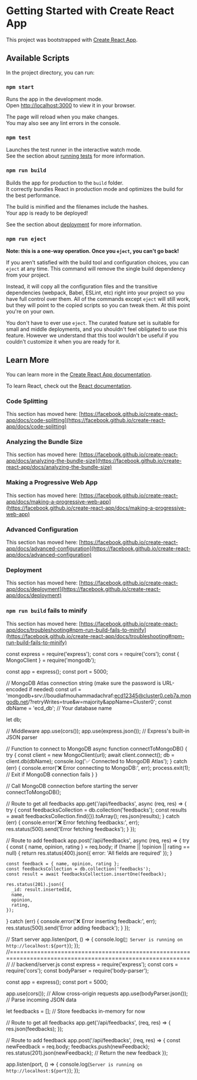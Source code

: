 # Getting Started with Create React App

This project was bootstrapped with [Create React App](https://github.com/facebook/create-react-app).

## Available Scripts

In the project directory, you can run:

### `npm start`

Runs the app in the development mode.\
Open [http://localhost:3000](http://localhost:3000) to view it in your browser.

The page will reload when you make changes.\
You may also see any lint errors in the console.

### `npm test`

Launches the test runner in the interactive watch mode.\
See the section about [running tests](https://facebook.github.io/create-react-app/docs/running-tests) for more information.

### `npm run build`

Builds the app for production to the `build` folder.\
It correctly bundles React in production mode and optimizes the build for the best performance.

The build is minified and the filenames include the hashes.\
Your app is ready to be deployed!

See the section about [deployment](https://facebook.github.io/create-react-app/docs/deployment) for more information.

### `npm run eject`

**Note: this is a one-way operation. Once you `eject`, you can't go back!**

If you aren't satisfied with the build tool and configuration choices, you can `eject` at any time. This command will remove the single build dependency from your project.

Instead, it will copy all the configuration files and the transitive dependencies (webpack, Babel, ESLint, etc) right into your project so you have full control over them. All of the commands except `eject` will still work, but they will point to the copied scripts so you can tweak them. At this point you're on your own.

You don't have to ever use `eject`. The curated feature set is suitable for small and middle deployments, and you shouldn't feel obligated to use this feature. However we understand that this tool wouldn't be useful if you couldn't customize it when you are ready for it.

## Learn More

You can learn more in the [Create React App documentation](https://facebook.github.io/create-react-app/docs/getting-started).

To learn React, check out the [React documentation](https://reactjs.org/).

### Code Splitting

This section has moved here: [https://facebook.github.io/create-react-app/docs/code-splitting](https://facebook.github.io/create-react-app/docs/code-splitting)

### Analyzing the Bundle Size

This section has moved here: [https://facebook.github.io/create-react-app/docs/analyzing-the-bundle-size](https://facebook.github.io/create-react-app/docs/analyzing-the-bundle-size)

### Making a Progressive Web App

This section has moved here: [https://facebook.github.io/create-react-app/docs/making-a-progressive-web-app](https://facebook.github.io/create-react-app/docs/making-a-progressive-web-app)

### Advanced Configuration

This section has moved here: [https://facebook.github.io/create-react-app/docs/advanced-configuration](https://facebook.github.io/create-react-app/docs/advanced-configuration)

### Deployment

This section has moved here: [https://facebook.github.io/create-react-app/docs/deployment](https://facebook.github.io/create-react-app/docs/deployment)

### `npm run build` fails to minify

This section has moved here: [https://facebook.github.io/create-react-app/docs/troubleshooting#npm-run-build-fails-to-minify](https://facebook.github.io/create-react-app/docs/troubleshooting#npm-run-build-fails-to-minify)



const express = require('express');
const cors = require('cors');
const { MongoClient } = require('mongodb');

const app = express();
const port = 5000;

// MongoDB Atlas connection string (make sure the password is URL-encoded if needed)
const url = 'mongodb+srv://boudiafmouhammadachraf:ecd12345@cluster0.ceb7a.mongodb.net/?retryWrites=true&w=majority&appName=Cluster0';
const dbName = 'ecd_db'; // Your database name

let db;

// Middleware
app.use(cors());
app.use(express.json()); // Express's built-in JSON parser

// Function to connect to MongoDB
async function connectToMongoDB() {
  try {
    const client = new MongoClient(url);
    await client.connect();
    db = client.db(dbName);
    console.log('✅ Connected to MongoDB Atlas');
  } catch (err) {
    console.error('❌ Error connecting to MongoDB:', err);
    process.exit(1); // Exit if MongoDB connection fails
  }
}

// Call MongoDB connection before starting the server
connectToMongoDB();

// Route to get all feedbacks
app.get('/api/feedbacks', async (req, res) => {
  try {
    const feedbacksCollection = db.collection('feedbacks');
    const results = await feedbacksCollection.find({}).toArray();
    res.json(results);
  } catch (err) {
    console.error('❌ Error fetching feedbacks:', err);
    res.status(500).send('Error fetching feedbacks');
  }
});

// Route to add feedback
app.post('/api/feedbacks', async (req, res) => {
  try {
    const { name, opinion, rating } = req.body;
    if (!name || !opinion || rating == null) {
      return res.status(400).json({ error: 'All fields are required' });
    }

    const feedback = { name, opinion, rating };
    const feedbacksCollection = db.collection('feedbacks');
    const result = await feedbacksCollection.insertOne(feedback);

    res.status(201).json({
      _id: result.insertedId,
      name,
      opinion,
      rating,
    });
  } catch (err) {
    console.error('❌ Error inserting feedback:', err);
    res.status(500).send('Error adding feedback');
  }
});

// Start server
app.listen(port, () => {
  console.log(`🚀 Server is running on http://localhost:${port}`);
});
//===========================================================================================================//
// backend/server.js
const express = require('express');
const cors = require('cors');
const bodyParser = require('body-parser');

const app = express();
const port = 5000;

app.use(cors()); // Allow cross-origin requests
app.use(bodyParser.json()); // Parse incoming JSON data

let feedbacks = []; // Store feedbacks in-memory for now

// Route to get all feedbacks
app.get('/api/feedbacks', (req, res) => {
  res.json(feedbacks);
});

// Route to add feedback
app.post('/api/feedbacks', (req, res) => {
  const newFeedback = req.body;
  feedbacks.push(newFeedback);
  res.status(201).json(newFeedback); // Return the new feedback
});

app.listen(port, () => {
  console.log(`Server is running on http://localhost:${port}`);
});
